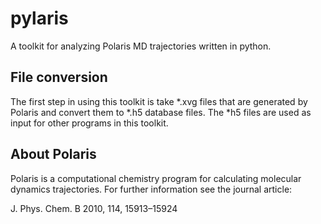 pylaris
=======

A toolkit for analyzing Polaris MD trajectories written in python.

## File conversion ##
The first step in using this toolkit is take \*.xvg files that are generated by Polaris and convert them to \*.h5 database files. The \*h5 files are used as input for other programs in this toolkit.

## About Polaris ##
Polaris is a computational chemistry program for calculating molecular dynamics trajectories. For further information see the journal article:

J. Phys. Chem. B 2010, 114, 15913–15924

